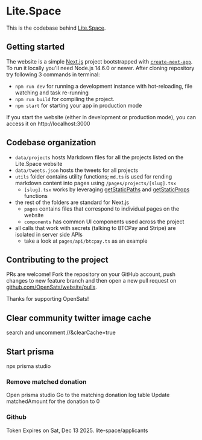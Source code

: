 # Lite.Space

This is the codebase behind [Lite.Space](https://Lite.Space).

## Getting started

The website is a simple [Next.js](https://nextjs.org/) project bootstrapped with [`create-next-app`](https://github.com/vercel/next.js/tree/canary/packages/create-next-app). To run it locally you'll need Node.js 14.6.0 or newer. After cloning repository try following 3 commands in terminal:

- `npm run dev` for running a development instance with hot-reloading, file watching and task re-running
- `npm run build` for compiling the project.
- `npm start` for starting your app in production mode

If you start the website (either in development or production mode), you can access it on http://localhost:3000

## Codebase organization

- `data/projects` hosts Markdown files for all the projects listed on the Lite.Space website
- `data/tweets.json` hosts the tweets for all projects
- `utils` folder contains utility functions; `md.ts` is used for rending markdown content into pages using `/pages/projects/[slug].tsx`
  - `[slug].tsx` works by leveraging [getStaticPaths](https://nextjs.org/docs/basic-features/data-fetching/get-static-paths) and [getStaticProps](https://nextjs.org/docs/basic-features/data-fetching/get-static-props) functions
- the rest of the folders are standard for Next.js
  - `pages` contains files that correspond to individual pages on the website
  - `components` has common UI components used across the project
- all calls that work with secrets (talking to BTCPay and Stripe) are isolated in server side APIs
  - take a look at `pages/api/btcpay.ts` as an example

## Contributing to the project

PRs are welcome! Fork the repository on your GitHub account, push changes to new feature branch and then open a new pull request on [github.com/OpenSats/website/pulls](github.com/OpenSats/website/pulls).

Thanks for supporting OpenSats!

## Clear community twitter image cache

search and uncomment //&clearCache=true

## Start prisma

npx prisma studio

### Remove matched donation

Open prisma studio
Go to the matching donation log table
Update matchedAmount for the donation to 0

### Github

Token Expires on Sat, Dec 13 2025.
lite-space/applicants
